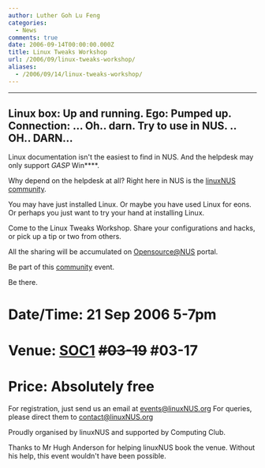 ```yaml
---
author: Luther Goh Lu Feng
categories:
  - News
comments: true
date: 2006-09-14T00:00:00.000Z
title: Linux Tweaks Workshop
url: /2006/09/linux-tweaks-workshop/
aliases:
  - /2006/09/14/linux-tweaks-workshop/
---
```


---------------
Linux box: Up and running.
Ego: Pumped up.
Connection: ...
Oh.. darn.
Try to use in NUS. ..
OH.. DARN...
---------------
Linux documentation isn't the easiest to find in NUS. And the helpdesk may only support *GASP* Win****.

Why depend on the helpdesk at all? Right here in NUS is the <a href="//linuxnus.org/?page_id=6">linuxNUS community</a>.

You may have just installed Linux. Or maybe you have used Linux for eons. Or perhaps you just want to try your hand at installing Linux.

Come to the Linux Tweaks Workshop. Share your configurations and hacks, or pick up a tip or two from others.

All the sharing will be accumulated on <a target="_blank" href="//opensource.nus.edu.sg">Opensource@NUS</a> portal.

Be part of this <a href="//linuxnus.org/?page_id=6">community</a> event.

Be there.

# Date/Time: 21 Sep 2006 5-7pm
# Venue: <a target="_blank" href="//www.comp.nus.edu.sg/aboutsoc/getting_to_soc.htm">SOC1</a> <s>#03-19</s> #03-17
# Price: Absolutely free

For registration, just send us an email at <a target="_blank" href="mailto:events@linuxNUS.org">events@linuxNUS.org</a>
For queries, please direct them to <a target="_blank" href="mailto:contact@linuxNUS.org">contact@linuxNUS.org</a>

Proudly organised by linuxNUS and supported by Computing Club.

Thanks to Mr Hugh Anderson for helping linuxNUS book the venue. Without his help, this event wouldn't have been possible.
